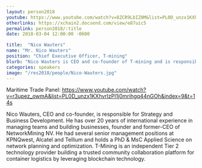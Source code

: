 ```yaml
---
layout: person2018
youtube: https://www.youtube.com/watch?v=8ZCR9LbIZ0M&list=PL0D_unzx1KXhvrIzPl1j0mrihgq44nGOh&index=5&t=0s
otherlinks: https://xchain2.docsend.com/view/e87uic5
permalink: person2018/:title
date: 2018-03-04 12:00:00 -0600

title:  "Nico Wauters"
name: "Mr. Nico Wauters"
position: "Chief Executive Officer, T-mining"
blurb: "Nico Wauters is CEO and co-founder of T-mining and is responsible for Strategy and Business Development."
categories: speakers
image: "/res2018/people/Nico-Wauters.jpg"
---
```

Maritime Trade Panel: https://www.youtube.com/watch?v=r3upez_owmA&list=PL0D_unzx1KXhvrIzPl1j0mrihgq44nGOh&index=9&t=14s

Nico Wauters, CEO and co-founder, is responsible for Strategy and Business Development. He has over 20 years of international experience in managing teams and building businesses, founder and former-CEO of NetworkMining NV. He had several senior management positions at KPNQwest, Alcatel and Tellium and holds a PhD & MsC Applied Science on network planning and optimization. T-Mining is an independent Tier 2 technology provider building a trusted community collaboration platform for container logistics by leveraging blockchain technology.
